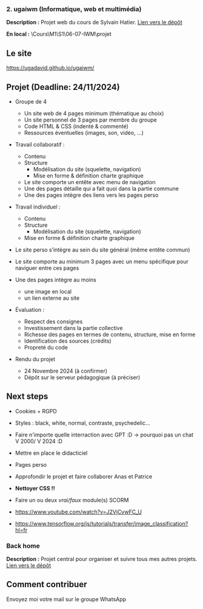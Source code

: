 ### 2. ugaiwm (Informatique, web et multimédia)

**Description :** Projet web du cours de Sylvain Hatier.
[Lien vers le dépôt](https://github.com/ugadavid/ugaiwm)

**En local :** \Cours\M1\S1\06-07-IWM\projet

## Le site
https://ugadavid.github.io/ugaiwm/

## Projet (Deadline: 24/11/2024)

- Groupe de 4

  - Un site web de 4 pages minimum (thématique au choix)
  - Un site personnel de 3 pages par membre du groupe
  - Code HTML & CSS (indenté & commenté)
  - Ressources éventuelles (images, son, vidéo, ...)

- Travail collaboratif :

  - Contenu
  - Structure
    - Modélisation du site (squelette, navigation)
    - Mise en forme & définition charte graphique
  - Le site comporte un entête avec menu de navigation
  - Une des pages détaille qui a fait quoi dans la partie commune
  - Une des pages intègre des liens vers les pages perso

- Travail individuel :
  - Contenu
  - Structure
    - Modélisation du site (squelette, navigation)
  - Mise en forme & définition charte graphique
- Le site perso s’intègre au sein du site général (même entête commun)
- Le site comporte au minimum 3 pages avec un menu spécifique pour naviguer entre ces pages
- Une des pages intègre au moins

  - une image en local
  - un lien externe au site

- Évaluation :

  - Respect des consignes
  - Investissement dans la partie collective
  - Richesse des pages en termes de contenu, structure, mise en forme
  - Identification des sources (crédits)
  - Propreté du code

- Rendu du projet
  - 24 Novembre 2024 (à confirmer)
  - Dépôt sur le serveur pédagogique (à préciser)


## Next steps

- Cookies + RGPD
- Styles : black, white, normal, contraste, psychedelic...
- Faire n'importe quelle interraction avec GPT :D -> pourquoi pas un chat V 2000/ V 2024 :D
- Mettre en place le didacticiel
- Pages perso
- Approfondir le projet et faire collaborer Anas et Patrice
- **Nettoyer CSS !!**
- Faire un ou deux _vrai/faux_ module(s) SCORM


- https://www.youtube.com/watch?v=J2VjCywFC_U
- https://www.tensorflow.org/js/tutorials/transfer/image_classification?hl=fr


### Back home

**Description :** Projet central pour organiser et suivre tous mes autres projets.
[Lien vers le dépôt](https://github.com/ugadavid/project-manager)

## Comment contribuer

Envoyez moi votre mail sur le groupe WhatsApp
